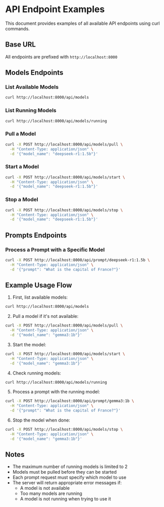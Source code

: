 # API Endpoint Examples

This document provides examples of all available API endpoints using curl commands.

## Base URL
All endpoints are prefixed with `http://localhost:8000`

## Models Endpoints

### List Available Models
```bash
curl http://localhost:8000/api/models
```

### List Running Models
```bash
curl http://localhost:8000/api/models/running
```

### Pull a Model
```bash
curl -X POST http://localhost:8000/api/models/pull \
  -H "Content-Type: application/json" \
  -d '{"model_name": "deepseek-r1:1.5b"}'
```

### Start a Model
```bash
curl -X POST http://localhost:8000/api/models/start \
  -H "Content-Type: application/json" \
  -d '{"model_name": "deepseek-r1:1.5b"}'
```

### Stop a Model
```bash
curl -X POST http://localhost:8000/api/models/stop \
  -H "Content-Type: application/json" \
  -d '{"model_name": "deepseek-r1:1.5b"}'
```

## Prompts Endpoints

### Process a Prompt with a Specific Model
```bash
curl -X POST http://localhost:8000/api/prompt/deepseek-r1:1.5b \
  -H "Content-Type: application/json" \
  -d '{"prompt": "What is the capital of France?"}'
```

## Example Usage Flow

1. First, list available models:
```bash
curl http://localhost:8000/api/models
```

2. Pull a model if it's not available:
```bash
curl -X POST http://localhost:8000/api/models/pull \
  -H "Content-Type: application/json" \
  -d '{"model_name": "gemma3:1b"}'
```

3. Start the model:
```bash
curl -X POST http://localhost:8000/api/models/start \
  -H "Content-Type: application/json" \
  -d '{"model_name": "gemma3:1b"}'
```

4. Check running models:
```bash
curl http://localhost:8000/api/models/running
```

5. Process a prompt with the running model:
```bash
curl -X POST http://localhost:8000/api/prompt/gemma3:1b \
  -H "Content-Type: application/json" \
  -d '{"prompt": "What is the capital of France?"}'
```

6. Stop the model when done:
```bash
curl -X POST http://localhost:8000/api/models/stop \
  -H "Content-Type: application/json" \
  -d '{"model_name": "gemma3:1b"}'
```

## Notes
- The maximum number of running models is limited to 2
- Models must be pulled before they can be started
- Each prompt request must specify which model to use
- The server will return appropriate error messages if:
  - A model is not available
  - Too many models are running
  - A model is not running when trying to use it 
